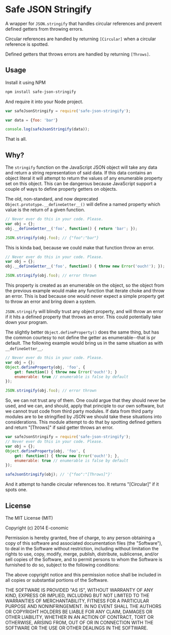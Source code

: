 Safe JSON Stringify
===================
A wrapper for `JSON.stringify` that handles circular references and prevent defined getters from throwing errors.

Circular references are handled by returning `[Circular]` when a circular reference is spotted.

Defined getters that throws errors are handled by returning `[Throws]`.


Usage
-----
Install it using NPM

```sh
npm install safe-json-stringify
```

And require it into your Node project.

```js
var safeJsonStringify = require('safe-json-stringify');

var data = {foo: 'bar'}

console.log(safeJsonStringify(data));
```

That is all.


Why?
----
The `stringify` function on the JavaScript JSON object will take any data and return a string representation of said data. If this data contains an object literal it will attempt to return the values of any enumerable property set on this object. This can be dangerous because JavaScript support a couple of ways to define property getters on objects.

The old, non-standard, and now deprecated `Object.prototype.__defineGetter__()` will define a named property which value is the return of a given function.

```js
// Never ever do this in your code. Please.
var obj = {};
obj.__defineGetter__('foo', function() { return 'bar'; });

JSON.stringify(obj.foo); // {"foo":"bar"}
```

This is kinda bad, because we could make that function throw an error.

```js
// Never ever do this in your code. Please.
var obj = {};
obj.__defineGetter__('foo', function() { throw new Error('ouch!'); });

JSON.stringify(obj.foo); // error thrown
```

This property is created as an enumerable on the object, so the object from the previous example would make any function that iterate choke and throw an error. This is bad because one would never expect a simple property get to throw an error and bring down a system.

`JSON.stringify` will blindly trust any object property, and will throw an error if it hits a defined property that throws an error. This could potentially take down your program.

The slightly better `Object.defineProperty()` does the same thing, but has the common courtesy to not define the getter as enumerable--that is pr default. The following example would bring us in the same situation as with `__defineGetter__`.

```js
// Never ever do this in your code. Please.
var obj = {};
Object.defineProperty(obj, 'foo', {
    get: function() { throw new Error('ouch!'); }
	enumerable: true // enumerable is false by default
});

JSON.stringify(obj.foo); // error thrown
```

So, we can not trust any of them. One could argue that they should never be used, and we can, and should, apply that principle to our own software, but we cannot trust code from third party modules. If data from third party modules are to be stringified by JSON we should take these situations into considerations. This module attempt to do that by spotting defined getters and return "[Throws]" if said getter throws an error.

```js
var safeJsonStringify = require('safe-json-stringify');
// Never ever do this in your code. Please.
var obj = {};
Object.defineProperty(obj, 'foo', {
    get: function() { throw new Error('ouch!'); },
	enumerable: true // enumerable is false by default
});

safeJsonStringify(obj); // '{"foo":"[Throws]"}'
```

And it attempt to handle circular references too. It returns "[Circular]" if it spots one.


License
-------
The MIT License (MIT)

Copyright (c) 2014 E-conomic

Permission is hereby granted, free of charge, to any person obtaining a copy of this software and associated documentation files (the "Software"), to deal in the Software without restriction, including without limitation the rights to use, copy, modify, merge, publish, distribute, sublicense, and/or sell copies of the Software, and to permit persons to whom the Software is furnished to do so, subject to the following conditions:

The above copyright notice and this permission notice shall be included in all copies or substantial portions of the Software.

THE SOFTWARE IS PROVIDED "AS IS", WITHOUT WARRANTY OF ANY KIND, EXPRESS OR IMPLIED, INCLUDING BUT NOT LIMITED TO THE WARRANTIES OF MERCHANTABILITY, FITNESS FOR A PARTICULAR PURPOSE AND NONINFRINGEMENT. IN NO EVENT SHALL THE AUTHORS OR COPYRIGHT HOLDERS BE LIABLE FOR ANY CLAIM, DAMAGES OR OTHER LIABILITY, WHETHER IN AN ACTION OF CONTRACT, TORT OR OTHERWISE, ARISING FROM, OUT OF OR IN CONNECTION WITH THE SOFTWARE OR THE USE OR OTHER DEALINGS IN THE SOFTWARE.
